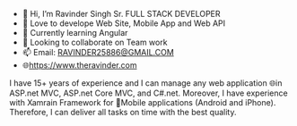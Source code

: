 - 👋 Hi, I’m Ravinder Singh Sr. FULL STACK DEVELOPER
- 👀 Love to develope Web Site, Mobile App and Web API 
- 🌱 Currently learning Angular
- 💞️ Looking to collaborate on Team work
- 📫 Email: RAVINDER25886@GMAIL.COM
- 🌐https://www.theravinder.com

I have 15+ years of experience and I can manage any web application 🌐in ASP.net MVC, ASP.net Core MVC, and C#.net. Moreover, I have experience with Xamrain Framework for 📱Mobile applications (Android and iPhone). Therefore, I can deliver all tasks on time with the best quality.


<!---
ravinder25886/ravinder25886 is a ✨ special ✨ repository because its `README.md` (this file) appears on your GitHub profile.
You can click the Preview link to take a look at your changes.
--->
